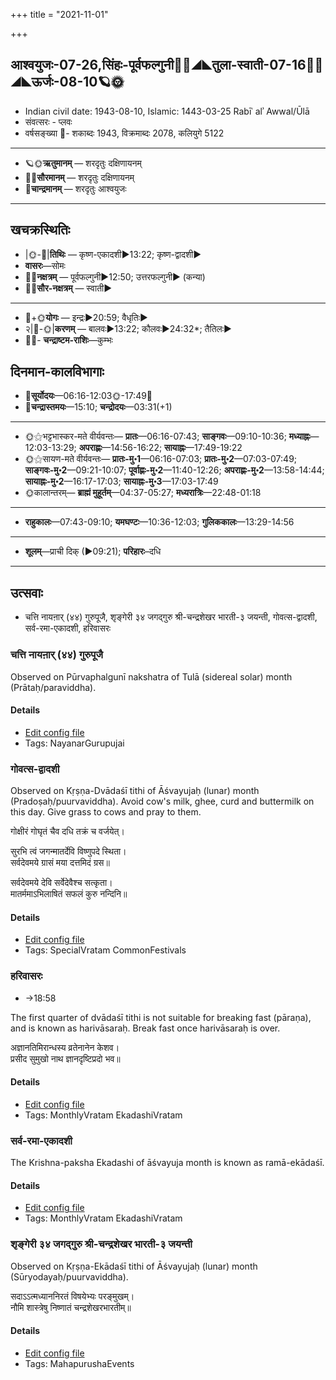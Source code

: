 +++
title = "2021-11-01"

+++
## आश्वयुजः-07-26,सिंहः-पूर्वफल्गुनी🌛🌌◢◣तुला-स्वाती-07-16🌌🌞◢◣ऊर्जः-08-10🪐🌞
- Indian civil date: 1943-08-10, Islamic: 1443-03-25 Rabīʿ alʾ Awwal/Ūlā
- संवत्सरः - प्लवः
- वर्षसङ्ख्या 🌛- शकाब्दः 1943, विक्रमाब्दः 2078, कलियुगे 5122
___________________
- 🪐🌞**ऋतुमानम्** — शरदृतुः दक्षिणायनम्
- 🌌🌞**सौरमानम्** — शरदृतुः दक्षिणायनम्
- 🌛**चान्द्रमानम्** — शरदृतुः आश्वयुजः
___________________


## खचक्रस्थितिः
- |🌞-🌛|**तिथिः** — कृष्ण-एकादशी►13:22; कृष्ण-द्वादशी►  
- **वासरः**—सोमः  
- 🌌🌛**नक्षत्रम्** — पूर्वफल्गुनी►12:50; उत्तरफल्गुनी► (कन्या)  
- 🌌🌞**सौर-नक्षत्रम्** — स्वाती►  
___________________
- 🌛+🌞**योगः** — इन्द्रः►20:59; वैधृतिः►  
- २|🌛-🌞|**करणम्** — बालवः►13:22; कौलवः►24:32*; तैतिलः►  
- 🌌🌛- **चन्द्राष्टम-राशिः**—कुम्भः  


## दिनमान-कालविभागाः
- 🌅**सूर्योदयः**—06:16-12:03🌞️-17:49🌇  
- 🌛**चन्द्रास्तमयः**—15:10; **चन्द्रोदयः**—03:31(+1)  
___________________
- 🌞⚝भट्टभास्कर-मते वीर्यवन्तः— **प्रातः**—06:16-07:43; **साङ्गवः**—09:10-10:36; **मध्याह्नः**—12:03-13:29; **अपराह्णः**—14:56-16:22; **सायाह्नः**—17:49-19:22  
- 🌞⚝सायण-मते वीर्यवन्तः— **प्रातः-मु॰1**—06:16-07:03; **प्रातः-मु॰2**—07:03-07:49; **साङ्गवः-मु॰2**—09:21-10:07; **पूर्वाह्णः-मु॰2**—11:40-12:26; **अपराह्णः-मु॰2**—13:58-14:44; **सायाह्नः-मु॰2**—16:17-17:03; **सायाह्नः-मु॰3**—17:03-17:49  
- 🌞कालान्तरम्— **ब्राह्मं मुहूर्तम्**—04:37-05:27; **मध्यरात्रिः**—22:48-01:18  
___________________
- **राहुकालः**—07:43-09:10; **यमघण्टः**—10:36-12:03; **गुलिककालः**—13:29-14:56  
___________________
- **शूलम्**—प्राची दिक् (►09:21); **परिहारः**–दधि  
___________________

## उत्सवाः
- चत्ति नायऩार् (४४) गुरुपूजै, शृङ्गेरी ३४ जगद्गुरु श्री-चन्द्रशेखर भारती-३ जयन्ती, गोवत्स-द्वादशी, सर्व-रमा-एकादशी, हरिवासरः
### चत्ति नायऩार् (४४) गुरुपूजै

Observed on Pūrvaphalgunī nakshatra of Tulā (sidereal solar) month (Prātaḥ/paraviddha). 

#### Details
- [Edit config file](https://github.com/jyotisham/adyatithi/tree/master/mahApuruSha/nAyanAr/sidereal_solar_month/nakshatra/07/11/catti%20nAyan2Ar%20%2844%29%20gurupUjai.toml)
- Tags: NayanarGurupujai


### गोवत्स-द्वादशी

Observed on Kṛṣṇa-Dvādaśī tithi of Āśvayujaḥ (lunar) month (Pradoṣaḥ/puurvaviddha). Avoid cow's milk, ghee, curd and buttermilk on this day. Give grass to cows and pray to them.

गोक्षीरं गोघृतं चैव दधि तक्रं च वर्जयेत्।  
  
सुरभि त्वं जगन्मातर्देवि विष्णुपदे स्थिता।  
सर्वदेवमये ग्रासं मया दत्तमिदं ग्रस॥  
  
सर्वदेवमये देवि सर्वेदेवैश्च सत्कृता।  
मातर्ममाऽभिलाषितं सफलं कुरु नन्दिनि॥  




#### Details
- [Edit config file](https://github.com/jyotisham/adyatithi/tree/master/devatA/misc-fauna/lunar_month/tithi/07/27/gOvatsa-dvAdazI.toml)
- Tags: SpecialVratam CommonFestivals


### हरिवासरः
- →18:58

The first quarter of dvādaśī tithi is not suitable for breaking fast (pāraṇa), and is known as harivāsaraḥ. Break fast once harivāsaraḥ is over.

अज्ञानतिमिरान्धस्य व्रतेनानेन केशव।  
प्रसीद सुमुखो नाथ ज्ञानदृष्टिप्रदो भव॥



#### Details
- [Edit config file](https://github.com/jyotisham/adyatithi/tree/master/time_focus/monthly/ekAdashI/description_only/harivAsaraH.toml)
- Tags: MonthlyVratam EkadashiVratam


### सर्व-रमा-एकादशी

The Krishna-paksha Ekadashi of āśvayuja month is known as ramā-ekādaśī.

#### Details
- [Edit config file](https://github.com/jyotisham/adyatithi/tree/master/time_focus/monthly/ekAdashI/description_only/ramA-EkAdazI.toml)
- Tags: MonthlyVratam EkadashiVratam


### शृङ्गेरी ३४ जगद्गुरु श्री-चन्द्रशेखर भारती-३ जयन्ती

Observed on Kṛṣṇa-Ekādaśī tithi of Āśvayujaḥ (lunar) month (Sūryodayaḥ/puurvaviddha). 

सदाऽऽत्मध्याननिरतं विषयेभ्यः परङ्मुखम्।  
नौमि शास्त्रेषु निष्णातं चन्द्रशेखरभारतीम्॥



#### Details
- [Edit config file](https://github.com/jyotisham/adyatithi/tree/master/mahApuruSha/zRGgErI-maTha/lunar_month/tithi/07/26/zRGgErI%2034%20jagadguru%20zrI~candrazEkhara%20bhAratI~3%20jayantI.toml)
- Tags: MahapurushaEvents


